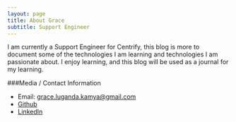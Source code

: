 ```yaml
---
layout: page
title: About Grace
subtitle: Support Engineer
---
```


I am currently a Support Engineer for Centrify, this blog is more to document some of the technologies I am learning and technologies I am passionate about. I enjoy learning, and this blog will be used as a journal for my learning.

###Media / Contact Information

- Email: grace.luganda.kamya@gmail.com
- [Github](https://github.com/gracelugandakamya/)
- [LinkedIn](https://www.linkedin.com/in/grace-luganda/)




